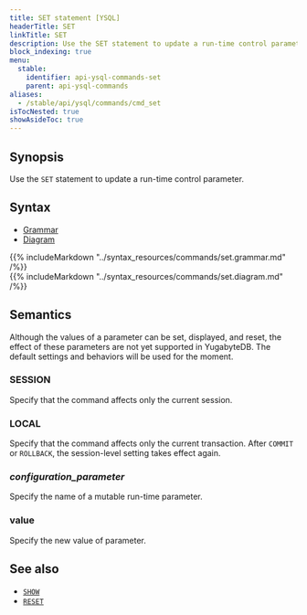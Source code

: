 ```yaml
---
title: SET statement [YSQL]
headerTitle: SET
linkTitle: SET 
description: Use the SET statement to update a run-time control parameter.
block_indexing: true
menu:
  stable:
    identifier: api-ysql-commands-set
    parent: api-ysql-commands
aliases:
  - /stable/api/ysql/commands/cmd_set
isTocNested: true
showAsideToc: true
---
```


## Synopsis

Use the `SET` statement to update a run-time control parameter.

## Syntax

<ul class="nav nav-tabs nav-tabs-yb">
  <li >
    <a href="#grammar" class="nav-link active" id="grammar-tab" data-toggle="tab" role="tab" aria-controls="grammar" aria-selected="true">
      <i class="fas fa-file-alt" aria-hidden="true"></i>
      Grammar
    </a>
  </li>
  <li>
    <a href="#diagram" class="nav-link" id="diagram-tab" data-toggle="tab" role="tab" aria-controls="diagram" aria-selected="false">
      <i class="fas fa-project-diagram" aria-hidden="true"></i>
      Diagram
    </a>
  </li>
</ul>

<div class="tab-content">
  <div id="grammar" class="tab-pane fade show active" role="tabpanel" aria-labelledby="grammar-tab">
    {{% includeMarkdown "../syntax_resources/commands/set.grammar.md" /%}}
  </div>
  <div id="diagram" class="tab-pane fade" role="tabpanel" aria-labelledby="diagram-tab">
    {{% includeMarkdown "../syntax_resources/commands/set.diagram.md" /%}}
  </div>
</div>

## Semantics

Although the values of a parameter can be set, displayed, and reset, the effect of these parameters are not yet supported in YugabyteDB. The default settings and behaviors will be used for the moment.

### SESSION

Specify that the command affects only the current session.

### LOCAL

Specify that the command affects only the current transaction. After `COMMIT` or `ROLLBACK`, the session-level setting takes effect again.

### *configuration_parameter*

Specify the name of a mutable run-time parameter.

### value

Specify the new value of parameter.

## See also

- [`SHOW`](../cmd_show)
- [`RESET`](../cmd_reset)

